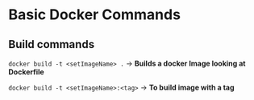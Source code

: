 # Basic Docker Commands

## Build commands

`docker build -t <setImageName> .` -> **Builds a docker Image looking at Dockerfile**

`docker build -t <setImageName>:<tag>` -> **To build image with a tag**
